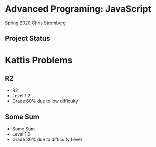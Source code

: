 # Advanced Programing: JavaScript
Spring 2020
Chris Stromberg
## Project Status

# Kattis Problems
## R2
- R2
- Level 1.2
- Grade 60% due to low difficulty

## Some Sum
- Some Sum
- Level 1.6
- Grade 80% due to difficulty Level